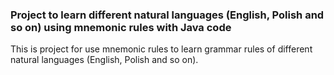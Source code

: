 ### Project to learn different natural languages (English, Polish and so on) using mnemonic rules with Java code
This is project for use mnemonic rules to learn grammar rules of different natural languages (English, Polish and so on).